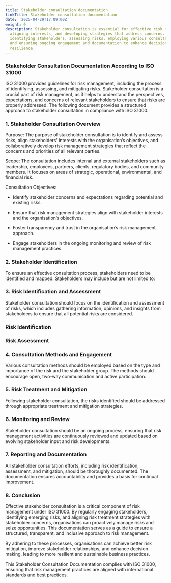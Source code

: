 ```yaml
---
title: Stakeholder consultation documentation
linkTitle: Stakeholder consultation documentation
date: '2025-04-29T17:09:00Z'
weight: 0
description: Stakeholder consultation is essential for effective risk management,
  aligning interests, and developing strategies that address concerns. It involves
  identifying stakeholders, assessing risks, employing various consultation methods,
  and ensuring ongoing engagement and documentation to enhance decision-making and
  resilience.
---
```



### Stakeholder Consultation Documentation According to ISO 31000

ISO 31000 provides guidelines for risk management, including the process of identifying, assessing, and mitigating risks. Stakeholder consultation is a crucial part of risk management, as it helps to understand the perspectives, expectations, and concerns of relevant stakeholders to ensure that risks are properly addressed. The following document provides a structured approach to stakeholder consultation in compliance with ISO 31000.

<!-- Unsupported block type: divider -->

### 1. Stakeholder Consultation Overview

Purpose: The purpose of stakeholder consultation is to identify and assess risks, align stakeholders' interests with the organisation’s objectives, and collaboratively develop risk management strategies that reflect the concerns and priorities of all relevant parties.

Scope: The consultation includes internal and external stakeholders such as leadership, employees, partners, clients, regulatory bodies, and community members. It focuses on areas of strategic, operational, environmental, and financial risk.

Consultation Objectives:

- Identify stakeholder concerns and expectations regarding potential and existing risks.

- Ensure that risk management strategies align with stakeholder interests and the organisation’s objectives.

- Foster transparency and trust in the organisation’s risk management approach.

- Engage stakeholders in the ongoing monitoring and review of risk management practices.

<!-- Unsupported block type: divider -->

### 2. Stakeholder Identification

To ensure an effective consultation process, stakeholders need to be identified and mapped. Stakeholders may include but are not limited to:

<!-- Unsupported block type: divider -->

### 3. Risk Identification and Assessment

Stakeholder consultation should focus on the identification and assessment of risks, which includes gathering information, opinions, and insights from stakeholders to ensure that all potential risks are considered.

### Risk Identification







### Risk Assessment







<!-- Unsupported block type: divider -->

### 4. Consultation Methods and Engagement

Various consultation methods should be employed based on the type and importance of the risk and the stakeholder group. The methods should encourage open, two-way communication and active participation.

<!-- Unsupported block type: divider -->

### 5. Risk Treatment and Mitigation

Following stakeholder consultation, the risks identified should be addressed through appropriate treatment and mitigation strategies.

<!-- Unsupported block type: divider -->

### 6. Monitoring and Review

Stakeholder consultation should be an ongoing process, ensuring that risk management activities are continuously reviewed and updated based on evolving stakeholder input and risk developments.

<!-- Unsupported block type: divider -->

### 7. Reporting and Documentation

All stakeholder consultation efforts, including risk identification, assessment, and mitigation, should be thoroughly documented. The documentation ensures accountability and provides a basis for continual improvement.

<!-- Unsupported block type: divider -->

### 8. Conclusion

Effective stakeholder consultation is a critical component of risk management under ISO 31000. By regularly engaging stakeholders, identifying emerging risks, and aligning risk treatment strategies with stakeholder concerns, organisations can proactively manage risks and seize opportunities. This documentation serves as a guide to ensure a structured, transparent, and inclusive approach to risk management.

By adhering to these processes, organisations can achieve better risk mitigation, improve stakeholder relationships, and enhance decision-making, leading to more resilient and sustainable business practices.

<!-- Unsupported block type: divider -->

This Stakeholder Consultation Documentation complies with ISO 31000, ensuring that risk management practices are aligned with international standards and best practices.